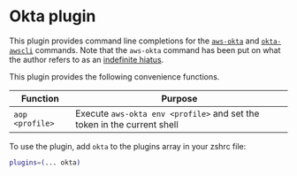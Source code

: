 # Okta plugin

This plugin provides command line completions for the
[`aws-okta`](https://github.com/segmentio/aws-okta) and
[`okta-awscli`](https://github.com/jmhale/okta-awscli) commands. Note that the
`aws-okta` command has been put on what the author refers to as an
[indefinite hiatus](https://github.com/segmentio/aws-okta/issues/278).

This plugin provides the following convenience functions.

| Function | Purpose |
| --- | --- |
| `aop <profile>` | Execute `aws-okta env <profile>` and set the token in the current shell |

To use the plugin, add `okta` to the plugins array in your zshrc file:

```zsh
plugins=(... okta)
```
